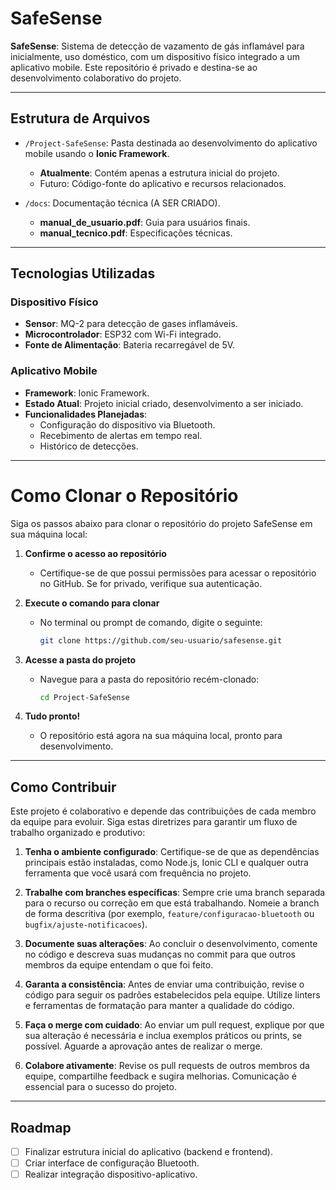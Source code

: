 # SafeSense

**SafeSense**: Sistema de detecção de vazamento de gás inflamável para inicialmente, uso doméstico, com um dispositivo físico integrado a um aplicativo mobile. Este repositório é privado e destina-se ao desenvolvimento colaborativo do projeto.

---

## Estrutura de Arquivos


- `/Project-SafeSense`: Pasta destinada ao desenvolvimento do aplicativo mobile usando o **Ionic Framework**.
  - **Atualmente**: Contém apenas a estrutura inicial do projeto.
  - Futuro: Código-fonte do aplicativo e recursos relacionados.

- `/docs`: Documentação técnica (A SER CRIADO).
  - **manual_de_usuario.pdf**: Guia para usuários finais.
  - **manual_tecnico.pdf**: Especificações técnicas.

---

## Tecnologias Utilizadas

### Dispositivo Físico
- **Sensor**: MQ-2 para detecção de gases inflamáveis.
- **Microcontrolador**: ESP32 com Wi-Fi integrado.
- **Fonte de Alimentação**: Bateria recarregável de 5V.

### Aplicativo Mobile
- **Framework**: Ionic Framework.
- **Estado Atual**: Projeto inicial criado, desenvolvimento a ser iniciado.
- **Funcionalidades Planejadas**:
  - Configuração do dispositivo via Bluetooth.
  - Recebimento de alertas em tempo real.
  - Histórico de detecções.

---

# Como Clonar o Repositório

Siga os passos abaixo para clonar o repositório do projeto SafeSense em sua máquina local:

1. **Confirme o acesso ao repositório**
   - Certifique-se de que possui permissões para acessar o repositório no GitHub. Se for privado, verifique sua autenticação.

2. **Execute o comando para clonar**
   - No terminal ou prompt de comando, digite o seguinte:
     ```bash
     git clone https://github.com/seu-usuario/safesense.git
     ```

3. **Acesse a pasta do projeto**
   - Navegue para a pasta do repositório recém-clonado:
     ```bash
     cd Project-SafeSense
     ```

4. **Tudo pronto!**
   - O repositório está agora na sua máquina local, pronto para desenvolvimento.

---

## Como Contribuir

Este projeto é colaborativo e depende das contribuições de cada membro da equipe para evoluir. Siga estas diretrizes para garantir um fluxo de trabalho organizado e produtivo:

1. **Tenha o ambiente configurado**: Certifique-se de que as dependências principais estão instaladas, como Node.js, Ionic CLI e qualquer outra ferramenta que você usará com frequência no projeto.

2. **Trabalhe com branches específicas**: Sempre crie uma branch separada para o recurso ou correção em que está trabalhando. Nomeie a branch de forma descritiva (por exemplo, `feature/configuracao-bluetooth` ou `bugfix/ajuste-notificacoes`).

3. **Documente suas alterações**: Ao concluir o desenvolvimento, comente no código e descreva suas mudanças no commit para que outros membros da equipe entendam o que foi feito.

4. **Garanta a consistência**: Antes de enviar uma contribuição, revise o código para seguir os padrões estabelecidos pela equipe. Utilize linters e ferramentas de formatação para manter a qualidade do código.

5. **Faça o merge com cuidado**: Ao enviar um pull request, explique por que sua alteração é necessária e inclua exemplos práticos ou prints, se possível. Aguarde a aprovação antes de realizar o merge.

6. **Colabore ativamente**: Revise os pull requests de outros membros da equipe, compartilhe feedback e sugira melhorias. Comunicação é essencial para o sucesso do projeto.

---

## Roadmap
- [ ] Finalizar estrutura inicial do aplicativo (backend e frontend).
- [ ] Criar interface de configuração Bluetooth.
- [ ] Realizar integração dispositivo-aplicativo.